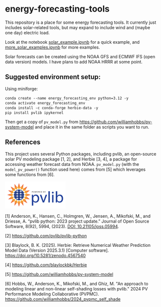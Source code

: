 # energy-forecasting-tools

This repository is a place for some energy forecasting tools. It currently just includes solar-related tools, but may expand to include wind and (maybe one day) electric load.

Look at the notebook [solar_example.ipynb](solar_example.ipynb) for a quick example, and [more_solar_examples.ipynb](more_solar_examples.ipynb) for more examples.

Solar forecasts can be created using the NOAA GFS and ECMWF IFS (open data version) models. I have plans to add NOAA HRRR at some point. 

## Suggested environment setup:
Using miniforge:
```
conda create --name energy_forecasting_env python=3.12 -y
conda activate energy_forecasting_env
conda install -c conda-forge herbie-data -y
pip install pvlib ipykernel
```

Then get a copy of `pv_model.py` from https://github.com/williamhobbs/pv-system-model and place it in the same folder as scripts you want to run. 

## References
This project uses several Python packages, including pvlib, an open-source solar PV modeling package [1, 2], and Herbie [3, 4], a package for accessing weather forecast data from NOAA. `pv_model.py` (with the `model_pv_power()` function used here) comes from [5] which leverages some functions from [6].

<img src="images/pvlib_powered_logo_horiz.png" width="200"/>


[1] Anderson, K., Hansen, C., Holmgren, W., Jensen, A., Mikofski, M., and Driesse, A. “pvlib python: 2023 project update.” Journal of Open Source Software, 8(92), 5994, (2023). [DOI: 10.21105/joss.05994](http://dx.doi.org/10.21105/joss.05994).

[2] https://github.com/pvlib/pvlib-python

[3] Blaylock, B. K. (2025). Herbie: Retrieve Numerical Weather Prediction Model Data (Version 2025.3.1) [Computer software]. https://doi.org/10.5281/zenodo.4567540

[4] https://github.com/blaylockbk/Herbie

[5] https://github.com/williamhobbs/pv-system-model

[6] Hobbs, W., Anderson, K., Mikofski, M., and Ghiz, M. "An approach to modeling linear and non-linear self-shading losses with pvlib." 2024 PV Performance Modeling Collaborative (PVPMC). https://github.com/williamhobbs/2024_pvpmc_self_shade 